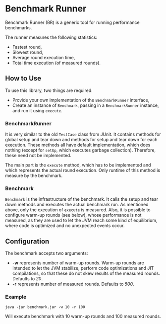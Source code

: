 # Benchmark Runner

Benchmark Runner (BR) is a generic tool for running performance benchmarks.

The runner measures the following statistics:

* Fastest round,
* Slowest round,
* Average round execution time,
* Total time execution (of measured rounds).

## How to Use

To use this library, two things are required:

* Provide your own implementation of the `BenchmarkRunner` interface,
* Create an instance of `Benchmark`, passing in a `BenchmarkRunner` instance, and run it using `execute`.

### BenchmarkRunner

It is very similar to the old `TestCase` class from JUnit. It contains methods for global setup and tear down and
methods for setup and tear down for each execution. These methods all have default implementation, which does nothing 
(except for `setUp`, which executes garbage collection). Therefore, these need not be implemented.

The main part is the `execute` method, which has to be implemented and which represents the actual round execution. Only
runtime of this method is measure by the benchmark.

### Benchmark

`Benchmark` is the infrastructure of the benchmark. It calls the setup and tear down methods and executes the actual benchmark
run. As mentioned above, only the execution of `execute` is measured. Also, it is possible to configure warm-up rounds (see below), whose
performance is not measured, as they are used to let the JVM reach some kind of equilibrium, where code is optimized and no
unexpected events occur.


## Configuration

The benchmark accepts two arguments:

* **-w** represents number of warm-up rounds. Warm-up rounds are intended to let the JVM stabilize, perform code optimizations and JIT compilations,
so that these do not skew results of the measured rounds. Defaults to _20_.
* **-r** represents number of measured rounds. Defaults to _500_.


### Example

`java -jar benchmark.jar -w 10 -r 100`

Will execute benchmark with 10 warm-up rounds and 100 measured rounds.